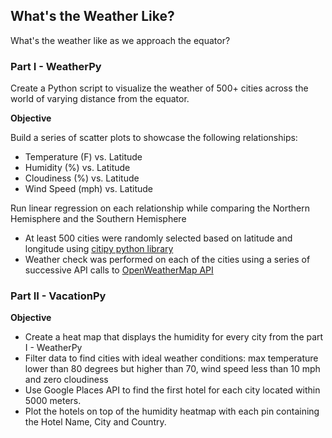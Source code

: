 ## What's the Weather Like?

What's the weather like as we approach the equator?

### Part I - WeatherPy
Create a Python script to visualize the weather of 500+ cities across the world of varying distance from the equator.

**Objective**

Build a series of scatter plots to showcase the following relationships:
* Temperature (F) vs. Latitude
* Humidity (%) vs. Latitude
* Cloudiness (%) vs. Latitude
* Wind Speed (mph) vs. Latitude

Run linear regression on each relationship while comparing the Northern Hemisphere and the Southern Hemisphere

* At least 500 cities were randomly selected based on latitude and longitude using 
[citipy python library](https://pypi.python.org/pypi/citipy)
* Weather check was performed on each of the cities using a series of successive API calls to
[OpenWeatherMap API](https://openweathermap.org/api)


### Part II - VacationPy

**Objective**

* Create a heat map that displays the humidity for every city from the part I - WeatherPy
* Filter data to find cities with ideal weather conditions: max temperature lower than 80 degrees but higher than 70, 
wind speed less than 10 mph and zero cloudiness
* Use Google Places API to find the first hotel for each city located within 5000 meters.
* Plot the hotels on top of the humidity heatmap with each pin containing the Hotel Name, City and Country.
